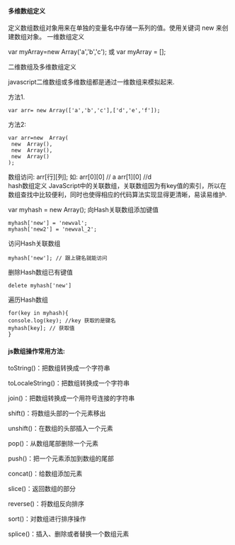 #### 多维数组定义
定义数组数组对象用来在单独的变量名中存储一系列的值。使用关键词 new 来创建数组对象。
一维数组定义

var myArray=new Array('a','b','c'); 或 var myArray = [];

二维数组及多维数组定义

javascript二维数组或多维数组都是通过一维数组来模拟起来.

方法1.
```
var arr= new Array(['a','b','c'],['d','e','f']);
```
方法2:

```
var arr=new  Array(
 new  Array(),  
 new  Array(), 
 new  Array()  
);
```
数组访问:
arr[行][列];
如: 
arr[0][0]  // a
arr[1][0]  //d     
hash数组定义
JavaScript中的关联数组，关联数组因为有key值的索引，所以在数组查找中比较便利，同时也使得相应的代码算法实现显得更清晰，易读易维护.

var myhash = new Array();
向Hash关联数组添加键值
```
myhash['new'] = 'newval';
myhash['new2'] = 'newval_2';
```

访问Hash关联数组
```
myhash['new']; // 跟上键名就能访问
```
删除Hash数组已有键值

```
delete myhash['new']
```

遍历Hash数组
```
for(key in myhash){  
console.log(key); //key 获取的是键名  
myhash[key]; // 获取值
}
```

#### js数组操作常用方法:

toString()：把数组转换成一个字符串

toLocaleString()：把数组转换成一个字符串

join()：把数组转换成一个用符号连接的字符串

shift()：将数组头部的一个元素移出

unshift()：在数组的头部插入一个元素

pop()：从数组尾部删除一个元素

push()：把一个元素添加到数组的尾部

concat()：给数组添加元素

slice()：返回数组的部分

reverse()：将数组反向排序

sort()：对数组进行排序操作

splice()：插入、删除或者替换一个数组元素
